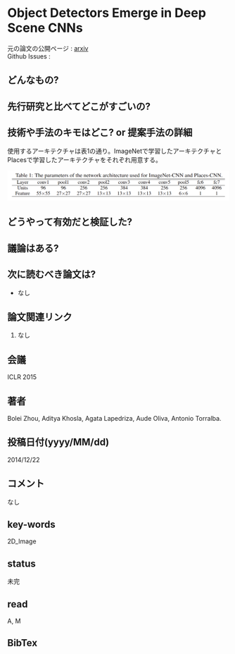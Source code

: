 # Object Detectors Emerge in Deep Scene CNNs

元の論文の公開ページ : [arxiv](https://arxiv.org/abs/1412.6856)  
Github Issues : 

## どんなもの?

## 先行研究と比べてどこがすごいの?

## 技術や手法のキモはどこ? or 提案手法の詳細
使用するアーキテクチャは表1の通り。ImageNetで学習したアーキテクチャとPlacesで学習したアーキテクチャをそれぞれ用意する。

![tab1](img/ODEiDSC/tab1.png)



## どうやって有効だと検証した?

## 議論はある?

## 次に読むべき論文は?
- なし

## 論文関連リンク
1. なし

## 会議
ICLR 2015

## 著者
Bolei Zhou, Aditya Khosla, Agata Lapedriza, Aude Oliva, Antonio Torralba.

## 投稿日付(yyyy/MM/dd)
2014/12/22

## コメント
なし

## key-words
2D_Image

## status
未完

## read
A, M

## BibTex
